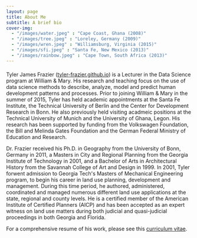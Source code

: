 ```yaml
---
layout: page
title: About Me
subtitle: A brief bio
cover-img: 
  - "/images/water.jpeg" : "Cape Coast, Ghana (2008)"
  - "/images/tree.jpeg" : "Loreley, Germany (2009)"
  - "/images/wren.jpeg" : "Williamsburg, Virginia (2015)"
  - "/images/sfi.jpeg" : "Santa Fe, New Mexico (2013)"
  - "/images/rainbow.jpeg" : "Cape Town, South Africa (2013)"
---
```


<p style = "font-family: 'Open Sans', 'Helvetica Neue', Helvetica, Arial, sans-serif;
  font-size: 20px;
  font-weight: 400;
  margin-bottom: 15px;
  text-align: justify;">

Tyler James Frazier ([tyler-frazier.github.io]()) is a Lecturer in the Data Science program at William & Mary.  His research and teaching focus on the use of data science methods to describe, analyze, model and predict human development patterns and processes.  Prior to joining William & Mary in the summer of 2015, Tyler has held academic appointments at the Santa Fe Institute, the Technical University of Berlin and the Center for Development Research in Bonn. He also previously held visiting acadmeic positions at the Technical University of Munich and the University of Ghana, Legon.  His research has been supported by funding from the Volkswagen Foundation, the Bill and Melinda Gates Foundation and the German Federal Ministry of Education and Research. 

Dr. Frazier received his Ph.D. in Geography from the University of Bonn, Germany in 2011, a Masters in City and Regional Planning from the Georgia Institute of Technology in 2001, and a Bachelor of Arts in Architectural History from the Savannah College of Art and Design in 1999.  In 2001, Tyler forwent admission to Georgia Tech's Masters of Mechanical Engineering program, to begin his career in land use planning, development and management.  During this time period, he authored, administered, coordinated and managed numerous different land use applications at the state, regional and county levels.  He is a certified member of the American Institute of Certified Planners (AICP) and has been accepted as an expert witness on land use matters during both judicial and quasi-judicial proceedings in both Georgia and Florida.

For a comprehensive resume of his work, please see this [curriculum vitae](tyler-frazier.github.io).

</p>
